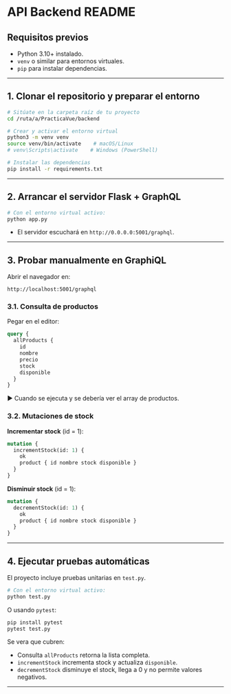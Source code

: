 # API Backend README

## Requisitos previos

* Python 3.10+ instalado.
* `venv` o similar para entornos virtuales.
* `pip` para instalar dependencias.

---

## 1. Clonar el repositorio y preparar el entorno

```bash
# Sitúate en la carpeta raíz de tu proyecto
cd /ruta/a/PracticaVue/backend

# Crear y activar el entorno virtual
python3 -m venv venv
source venv/bin/activate    # macOS/Linux
# venv\Scripts\activate    # Windows (PowerShell)

# Instalar las dependencias
pip install -r requirements.txt
```

---

## 2. Arrancar el servidor Flask + GraphQL

```bash
# Con el entorno virtual activo:
python app.py
```

* El servidor escuchará en `http://0.0.0.0:5001/graphql`.

---

## 3. Probar manualmente en GraphiQL

Abrir el navegador en:

```
http://localhost:5001/graphql
```

### 3.1. Consulta de productos

Pegar en el editor:

```graphql
query {
  allProducts {
    id
    nombre
    precio
    stock
    disponible
  }
}
```

▶️ Cuando se ejecuta y se debería ver el array de productos.

### 3.2. Mutaciones de stock

**Incrementar stock** (id = 1):

```graphql
mutation {
  incrementStock(id: 1) {
    ok
    product { id nombre stock disponible }
  }
}
```

**Disminuir stock** (id = 1):

```graphql
mutation {
  decrementStock(id: 1) {
    ok
    product { id nombre stock disponible }
  }
}
```

---

## 4. Ejecutar pruebas automáticas

El proyecto incluye pruebas unitarias en `test.py`.

```bash
# Con el entorno virtual activo:
python test.py
```

O usando `pytest`:

```bash
pip install pytest
pytest test.py
```

Se vera que cubren:

* Consulta `allProducts` retorna la lista completa.
* `incrementStock` incrementa stock y actualiza `disponible`.
* `decrementStock` disminuye el stock, llega a 0 y no permite valores negativos.

---
